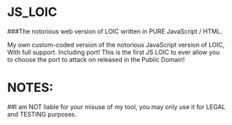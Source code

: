 # JS_LOIC
###The notorious web version of LOIC written in PURE JavaScript / HTML.


My own custom-coded version of the notorious JavaScript version of LOIC, With full support. Including port! This is the first JS LOIC to ever allow you to choose the port to attack on released in the Public Domain!

# NOTES:

##I am NOT liable for your misuse of my tool, you may only use it for LEGAL and TESTING purposes.
